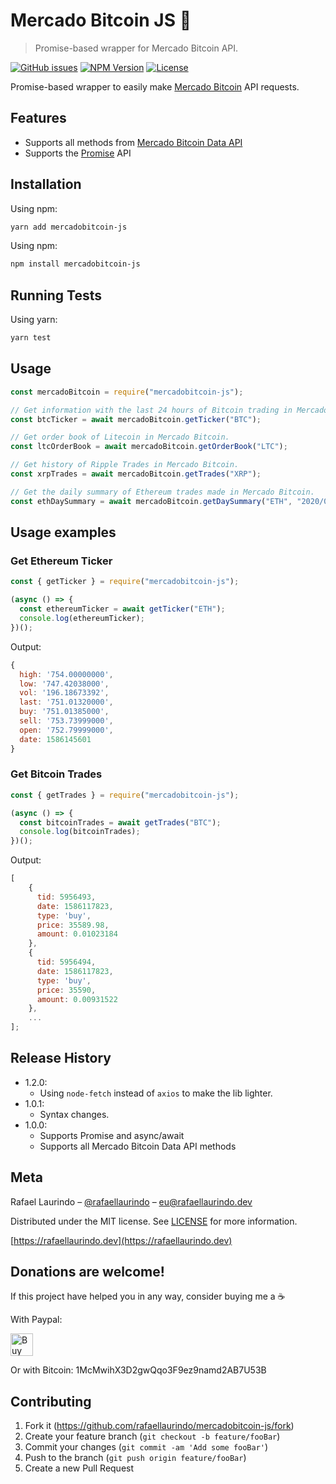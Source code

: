 # Mercado Bitcoin JS :currency_exchange:

> Promise-based wrapper for Mercado Bitcoin API.

[![GitHub issues][issues-image]][issues-url]
[![NPM Version][npm-version]][npm-url]
[![License][license-image]][license-url]

Promise-based wrapper to easily make [Mercado Bitcoin](https://www.mercadobitcoin.com.br/) API requests.

## Features

- Supports all methods from [Mercado Bitcoin Data API](https://www.mercadobitcoin.com.br/api-doc/)
- Supports the [Promise](https://developer.mozilla.org/en-US/docs/Web/JavaScript/Reference/Global_Objects/Promise) API

## Installation

Using npm:

```bash
yarn add mercadobitcoin-js
```

Using npm:

```bash
npm install mercadobitcoin-js
```

## Running Tests

Using yarn:

```bash
yarn test
```

## Usage

```javascript
const mercadoBitcoin = require("mercadobitcoin-js");

// Get information with the last 24 hours of Bitcoin trading in Mercado Bitcoin.
const btcTicker = await mercadoBitcoin.getTicker("BTC");

// Get order book of Litecoin in Mercado Bitcoin.
const ltcOrderBook = await mercadoBitcoin.getOrderBook("LTC");

// Get history of Ripple Trades in Mercado Bitcoin.
const xrpTrades = await mercadoBitcoin.getTrades("XRP");

// Get the daily summary of Ethereum trades made in Mercado Bitcoin.
const ethDaySummary = await mercadoBitcoin.getDaySummary("ETH", "2020/04/05");
```

## Usage examples

### Get Ethereum Ticker

```javascript
const { getTicker } = require("mercadobitcoin-js");

(async () => {
  const ethereumTicker = await getTicker("ETH");
  console.log(ethereumTicker);
})();
```

Output:

```javascript
{
  high: '754.00000000',
  low: '747.42038000',
  vol: '196.18673392',
  last: '751.01320000',
  buy: '751.01385000',
  sell: '753.73999000',
  open: '752.79999000',
  date: 1586145601
}
```

### Get Bitcoin Trades

```javascript
const { getTrades } = require("mercadobitcoin-js");

(async () => {
  const bitcoinTrades = await getTrades("BTC");
  console.log(bitcoinTrades);
})();
```

Output:

```javascript
[
    {
      tid: 5956493,
      date: 1586117823,
      type: 'buy',
      price: 35589.98,
      amount: 0.01023184
    },
    {
      tid: 5956494,
      date: 1586117823,
      type: 'buy',
      price: 35590,
      amount: 0.00931522
    },
    ...
];
```

## Release History

- 1.2.0:
  - Using `node-fetch` instead of `axios` to make the lib lighter.
- 1.0.1:
  - Syntax changes.
- 1.0.0:
  - Supports Promise and async/await
  - Supports all Mercado Bitcoin Data API methods

## Meta

Rafael Laurindo – [@rafaellaurindo](https://linkedin.com/in/rafaellaurindo) – eu@rafaellaurindo.dev

Distributed under the MIT license. See [LICENSE](https://github.com/rafaellaurindo/mercadobitcoin-js/blob/master/LICENSE) for more information.

[https://rafaellaurindo.dev](https://rafaellaurindo.dev)

## Donations are welcome!

If this project have helped you in any way, consider buying me a :coffee:

With Paypal:

<a href='https://ko-fi.com/M4M61SK64' target='_blank'><img height='36' style='border:0px;height:36px;' src='https://cdn.ko-fi.com/cdn/kofi3.png?v=2' border='0' alt='Buy Me a Coffee at ko-fi.com' /></a>

Or with Bitcoin: 1McMwihX3D2gwQqo3F9ez9namd2AB7U53B

## Contributing

1. Fork it (<https://github.com/rafaellaurindo/mercadobitcoin-js/fork>)
2. Create your feature branch (`git checkout -b feature/fooBar`)
3. Commit your changes (`git commit -am 'Add some fooBar'`)
4. Push to the branch (`git push origin feature/fooBar`)
5. Create a new Pull Request

[issues-image]: https://img.shields.io/github/issues/rafaellaurindo/mercadobitcoin-js.svg
[issues-url]: https://github.com/rafaellaurindo/mercadobitcoin-js/issues
[npm-version]: https://img.shields.io/npm/v/mercadobitcoin-js.svg
[npm-url]: https://npmjs.org/package/mercadobitcoin-js
[license-image]: https://img.shields.io/github/license/rafaellaurindo/mercadobitcoin-js.svg
[license-url]: https://github.com/rafaellaurindo/mercadobitcoin-js/blob/master/LICENSE

